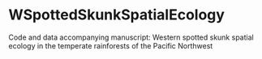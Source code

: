 # WSpottedSkunkSpatialEcology
Code and data accompanying manuscript: Western spotted skunk spatial ecology in the temperate rainforests of the Pacific Northwest
